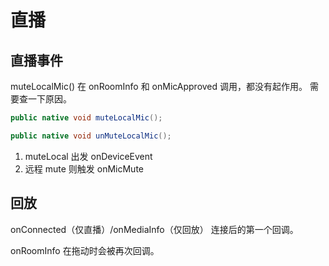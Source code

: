 # 直播

## 直播事件


muteLocalMic()  在 onRoomInfo 和 onMicApproved 调用，都没有起作用。 需要查一下原因。
```java
public native void muteLocalMic();
```

```java
public native void unMuteLocalMic();
```

1. muteLocal 出发 onDeviceEvent 
2. 远程 mute 则触发 onMicMute



## 回放

onConnected（仅直播）/onMediaInfo（仅回放） 连接后的第一个回调。

onRoomInfo 在拖动时会被再次回调。

